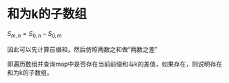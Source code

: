 # 和为k的子数组

$S_{m,n} = S_{0,n} - S_{0,m}$

因此可以先计算前缀和，然后仿照两数之和做“两数之差”

即遍历数组并查询map中是否存在当前前缀和与k的差值，如果存在，则说明存在和为k的子数组。

